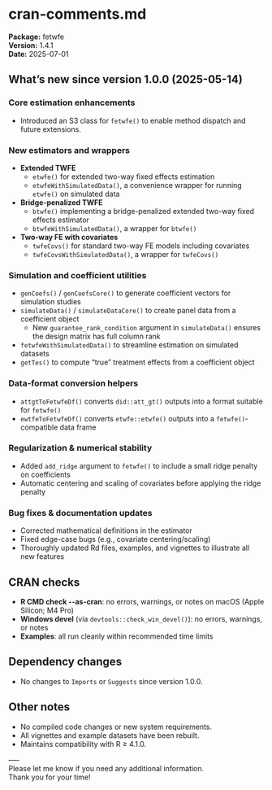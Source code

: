 # cran-comments.md

**Package:** fetwfe  
**Version:** 1.4.1  
**Date:** 2025-07-01

## What’s new since version 1.0.0 (2025-05-14)

### Core estimation enhancements
- Introduced an S3 class for `fetwfe()` to enable method dispatch and future extensions.

### New estimators and wrappers
- **Extended TWFE**  
  - `etwfe()` for extended two-way fixed effects estimation  
  - `etwfeWithSimulatedData()`, a convenience wrapper for running `etwfe()` on simulated data
- **Bridge-penalized TWFE**  
  - `btwfe()` implementing a bridge-penalized extended two-way fixed effects estimator  
  - `btwfeWithSimulatedData()`, a wrapper for `btwfe()`
- **Two-way FE with covariates**  
  - `twfeCovs()` for standard two-way FE models including covariates  
  - `twfeCovsWithSimulatedData()`, a wrapper for `twfeCovs()`

### Simulation and coefficient utilities
- `genCoefs()` / `genCoefsCore()` to generate coefficient vectors for simulation studies
- `simulateData()` / `simulateDataCore()` to create panel data from a coefficient object  
  - New `guarantee_rank_condition` argument in `simulateData()` ensures the design matrix has full column rank
- `fetwfeWithSimulatedData()` to streamline estimation on simulated datasets
- `getTes()` to compute “true” treatment effects from a coefficient object

### Data-format conversion helpers
- `attgtToFetwfeDf()` converts `did::att_gt()` outputs into a format suitable for `fetwfe()`
- `ewtfeToFetwfeDf()` converts `etwfe::etwfe()` outputs into a `fetwfe()`‐compatible data frame

### Regularization & numerical stability
- Added `add_ridge` argument to `fetwfe()` to include a small ridge penalty on coefficients
- Automatic centering and scaling of covariates before applying the ridge penalty

### Bug fixes & documentation updates
- Corrected mathematical definitions in the estimator  
- Fixed edge-case bugs (e.g., covariate centering/scaling)  
- Thoroughly updated Rd files, examples, and vignettes to illustrate all new features

## CRAN checks

- **R CMD check --as-cran**: no errors, warnings, or notes on macOS (Apple Silicon; M4 Pro)  
- **Windows devel** (via `devtools::check_win_devel()`): no errors, warnings, or notes  
- **Examples**: all run cleanly within recommended time limits

## Dependency changes

- No changes to `Imports` or `Suggests` since version 1.0.0.

## Other notes

- No compiled code changes or new system requirements.  
- All vignettes and example datasets have been rebuilt.  
- Maintains compatibility with R ≥ 4.1.0.

–––  
Please let me know if you need any additional information.  
Thank you for your time!  